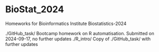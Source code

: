 # BioStat_2024
Homeworks for Bioinformatics Institute Biostatistics-2024

./GitHub_task/  Bootcamp homework on R automatisation. Submitted on 2024-09-17, no further updates
./R_intro/      Copy of ./GitHub_task/ with further updates

